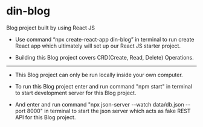 # din-blog
Blog project built by using React JS 

-	Use command “npx create-react-app din-blog” in terminal to run create React app which ultimately will set up our React JS starter project.

- Building this Blog project covers CRD(Create, Read, Delete) Operations.


---------------------------------------------------------------------------------------------------------------------------------------------------------------

* This Blog project can only be run locally inside your own computer.

* To run this Blog project enter and run command "npm start" in terminal to start development server for this Blog project.

* And enter and run command "npx json-server --watch data/db.json --port 8000" in terminal to start the json server which acts as fake REST API for this Blog project.

